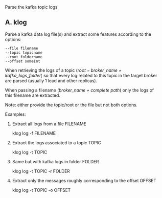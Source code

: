 Parse the kafka topic logs

## A. klog

Parse a kafka data log file(s) and extract some features according to the options:

	--file filename
	--topic topicname
	--root foldername
	--offset someInt

When retrieving the logs of a topic (*root = broker_name + kafka_logs_folder*) so that every log related to this topic in the target broker are parsed (usually 1 lead and other replicas).

When passing a filename (*broker_name + complete path*) only the logs of this filename are extracted.

Note: either provide the topic/root or the file but not both options.

Examples:
1. Extract all logs from a file FILENAME

	klog log -f FILENAME
2. Extract the logs associated to a topic TOPIC

	klog log -t TOPIC
3. Same but with kafka logs in folder FOLDER

	klog log -t TOPIC -r FOLDER
4. Extract only the messages roughly corresponding to the offset OFFSET

	klog log -t TOPIC -o OFFSET